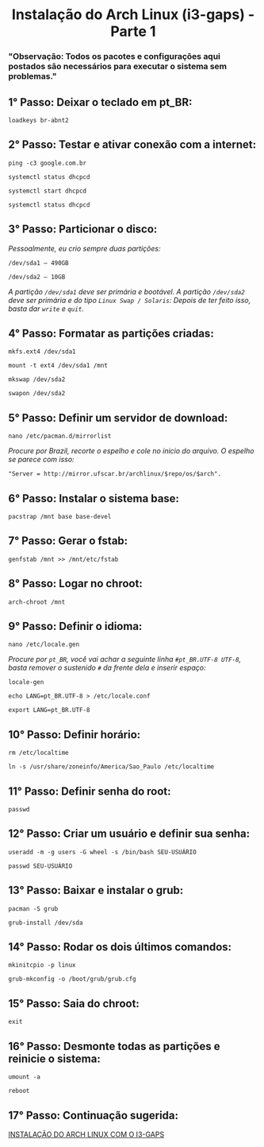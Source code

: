 # <h1 align='center'>Instalação do Arch Linux (i3-gaps) - Parte 1</h1>

### "Observação: Todos os pacotes e configurações aqui postados são necessários para executar o sistema sem problemas." ###

## 1° Passo: Deixar o teclado em pt_BR: ##
```loadkeys br-abnt2```

## 2° Passo: Testar e ativar conexão com a internet: ##
```ping -c3 google.com.br```

```systemctl status dhcpcd```

```systemctl start dhcpcd```

```systemctl status dhcpcd```

## 3° Passo: Particionar o disco: ##
*Pessoalmente, eu crio sempre duas partições:*

```/dev/sda1 – 490GB```

```/dev/sda2 – 10GB```

*A partição ```/dev/sda1``` deve ser primária e bootável.*
*A partição ```/dev/sda2``` deve ser primária e do tipo ```Linux Swap / Solaris```:*
*Depois de ter feito isso, basta dar ```write``` e ```quit```*.

## 4° Passo: Formatar as partições criadas: ##
```mkfs.ext4 /dev/sda1```

```mount -t ext4 /dev/sda1 /mnt```

```mkswap /dev/sda2```

```swapon /dev/sda2```

## 5° Passo: Definir um servidor de download: ##
```nano /etc/pacman.d/mirrorlist```

*Procure por Brazil, recorte o espelho e cole no inicio do arquivo. O espelho se parece com isso:*

```"Server = http://mirror.ufscar.br/archlinux/$repo/os/$arch".```

## 6° Passo: Instalar o sistema base: ##
```pacstrap /mnt base base-devel```

## 7° Passo: Gerar o fstab: ##
```genfstab /mnt >> /mnt/etc/fstab```

## 8° Passo: Logar no chroot: ##
```arch-chroot /mnt```

## 9° Passo: Definir o idioma: ##
```nano /etc/locale.gen```

*Procure por ```pt_BR```, você vai achar a seguinte linha  ```#pt_BR.UTF-8 UTF-8```, basta remover o sustenido ```#``` da frente dela e inserir espaço:*

```locale-gen```

```echo LANG=pt_BR.UTF-8 > /etc/locale.conf```

```export LANG=pt_BR.UTF-8```


## 10° Passo: Definir horário: ##
```rm /etc/localtime```

```ln -s /usr/share/zoneinfo/America/Sao_Paulo /etc/localtime```

## 11° Passo: Definir senha do root: ##
```passwd```

## 12° Passo: Criar um usuário e definir sua senha: ##
```useradd -m -g users -G wheel -s /bin/bash SEU-USUÁRIO```

```passwd SEU-USUÁRIO```

## 13° Passo: Baixar e instalar o grub: ##
```pacman -S grub```

```grub-install /dev/sda```

## 14° Passo: Rodar os dois últimos comandos: ##
```mkinitcpio -p linux```

```grub-mkconfig -o /boot/grub/grub.cfg```

## 15° Passo: Saia do chroot: ##
```exit```

## 16° Passo: Desmonte todas as partições e reinicie o sistema: ##
```umount -a```

```reboot```

## 17° Passo: Continuação sugerida: ##
[INSTALAÇÃO DO ARCH LINUX COM O I3-GAPS](https://github.com/jirrezdex/archlinux)
